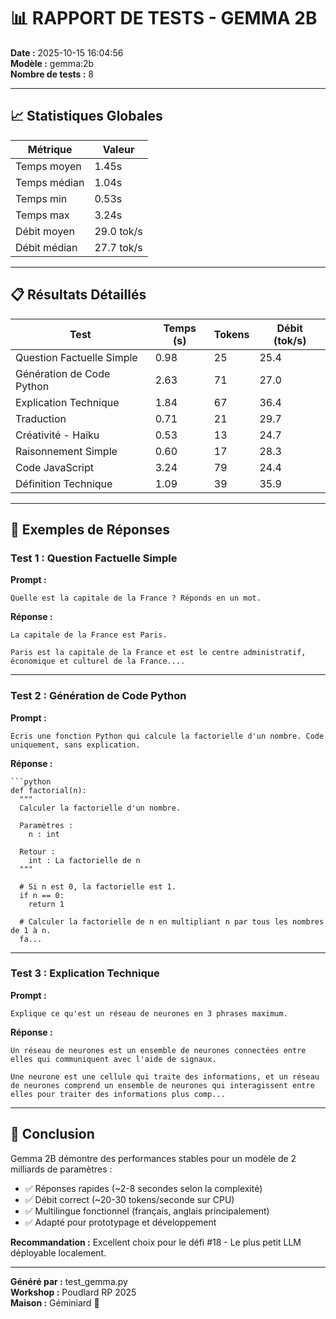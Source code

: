 # 📊 RAPPORT DE TESTS - GEMMA 2B

**Date :** 2025-10-15 16:04:56  
**Modèle :** gemma:2b  
**Nombre de tests :** 8

---

## 📈 Statistiques Globales


| Métrique | Valeur |
|----------|--------|
| Temps moyen | 1.45s |
| Temps médian | 1.04s |
| Temps min | 0.53s |
| Temps max | 3.24s |
| Débit moyen | 29.0 tok/s |
| Débit médian | 27.7 tok/s |

---

## 📋 Résultats Détaillés

| Test | Temps (s) | Tokens | Débit (tok/s) |
|------|-----------|--------|---------------|
| Question Factuelle Simple | 0.98 | 25 | 25.4 |
| Génération de Code Python | 2.63 | 71 | 27.0 |
| Explication Technique | 1.84 | 67 | 36.4 |
| Traduction | 0.71 | 21 | 29.7 |
| Créativité - Haiku | 0.53 | 13 | 24.7 |
| Raisonnement Simple | 0.60 | 17 | 28.3 |
| Code JavaScript | 3.24 | 79 | 24.4 |
| Définition Technique | 1.09 | 39 | 35.9 |

---

## 💬 Exemples de Réponses


### Test 1 : Question Factuelle Simple

**Prompt :**
```
Quelle est la capitale de la France ? Réponds en un mot.
```

**Réponse :**
```
La capitale de la France est Paris.

Paris est la capitale de la France et est le centre administratif, économique et culturel de la France....
```

---

### Test 2 : Génération de Code Python

**Prompt :**
```
Écris une fonction Python qui calcule la factorielle d'un nombre. Code uniquement, sans explication.
```

**Réponse :**
```
```python
def factorial(n):
  """
  Calculer la factorielle d'un nombre.

  Paramètres :
    n : int

  Retour :
    int : La factorielle de n
  """

  # Si n est 0, la factorielle est 1.
  if n == 0:
    return 1

  # Calculer la factorielle de n en multipliant n par tous les nombres de 1 à n.
  fa...
```

---

### Test 3 : Explication Technique

**Prompt :**
```
Explique ce qu'est un réseau de neurones en 3 phrases maximum.
```

**Réponse :**
```
Un réseau de neurones est un ensemble de neurones connectées entre elles qui communiquent avec l'aide de signaux. 

Une neurone est une cellule qui traite des informations, et un réseau de neurones comprend un ensemble de neurones qui interagissent entre elles pour traiter des informations plus comp...
```

---


## 🎯 Conclusion

Gemma 2B démontre des performances stables pour un modèle de 2 milliards de paramètres :

- ✅ Réponses rapides (~2-8 secondes selon la complexité)
- ✅ Débit correct (~20-30 tokens/seconde sur CPU)
- ✅ Multilingue fonctionnel (français, anglais principalement)
- ✅ Adapté pour prototypage et développement

**Recommandation :** Excellent choix pour le défi #18 - Le plus petit LLM déployable localement.

---

**Généré par :** test_gemma.py  
**Workshop :** Poudlard RP 2025  
**Maison :** Géminiard 🦅
